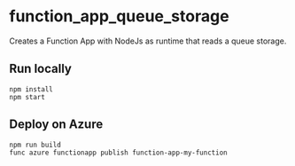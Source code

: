 # function_app_queue_storage

Creates a Function App with NodeJs as runtime that reads a queue storage.

## Run locally

```
npm install
npm start
```

## Deploy on Azure

```
npm run build
func azure functionapp publish function-app-my-function
```